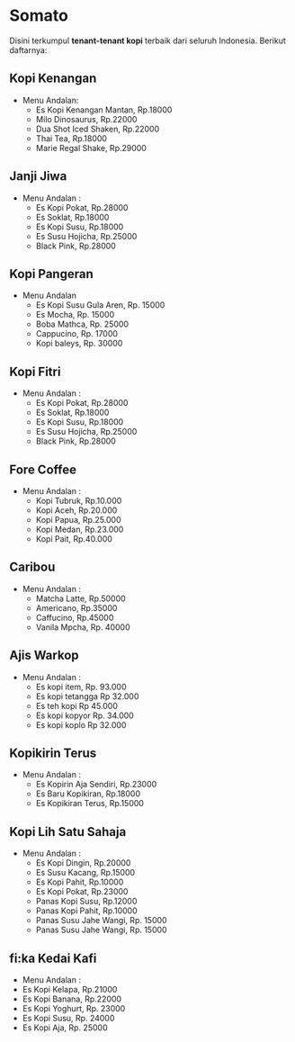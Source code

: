 # Somato

Disini terkumpul **tenant-tenant kopi** terbaik dari seluruh Indonesia. Berikut daftarnya:

## Kopi Kenangan
- Menu Andalan:
  - Es Kopi Kenangan Mantan, Rp.18000
  - Milo Dinosaurus, Rp.22000
  - Dua Shot Iced Shaken, Rp.22000
  - Thai Tea, Rp.18000
  - Marie Regal Shake, Rp.29000

## Janji Jiwa
- Menu Andalan :
  - Es Kopi Pokat, Rp.28000
  - Es Soklat, Rp.18000
  - Es Kopi Susu, Rp.18000
  - Es Susu Hojicha, Rp.25000
  - Black Pink, Rp.28000

## Kopi Pangeran
- Menu Andalan
  - Es Kopi Susu Gula Aren, Rp. 15000
  - Es Mocha, Rp. 15000
  - Boba Mathca, Rp. 25000
  - Cappucino, Rp. 17000
  - Kopi baleys, Rp. 30000

## Kopi Fitri
- Menu Andalan :
  - Es Kopi Pokat, Rp.28000
  - Es Soklat, Rp.18000
  - Es Kopi Susu, Rp.18000
  - Es Susu Hojicha, Rp.25000
  - Black Pink, Rp.28000

## Fore Coffee
  - Menu Andalan :
    - Kopi Tubruk, Rp.10.000
    - Kopi Aceh, Rp.20.000
    - Kopi Papua, Rp.25.000
    - Kopi Medan, Rp.23.000
    - Kopi Pait, Rp.40.000

## Caribou
- Menu Andalan :
  - Matcha Latte, Rp.50000
  - Americano, Rp.35000
  - Caffucino, Rp.45000
  - Vanila Mpcha, Rp. 40000

## Ajis Warkop
- Menu Andalan :
  - Es kopi item, Rp. 93.000
  - Es kopi tetangga Rp 32.000
  - Es teh kopi Rp 45.000
  - Es kopi kopyor Rp. 34.000
  - Es kopi koplo Rp 32.000

## Kopikirin Terus
- Menu Andalan :
  - Es Kopirin Aja Sendiri, Rp.23000
  - Es Baru Kopikiran, Rp.18000
  - Es Kopikiran Terus, Rp.15000

## Kopi Lih Satu Sahaja
- Menu Andalan :
  - Es Kopi Dingin, Rp.20000
  - Es Susu Kacang, Rp.15000
  - Es Kopi Pahit, Rp.10000
  - Es Kopi Pokat, Rp.23000
  - Panas Kopi Susu, Rp.12000
  - Panas Kopi Pahit, Rp.10000
  - Panas Susu Jahe Wangi, Rp. 15000
  - Panas Susu Jahe Wangi, Rp. 15000

## fi:ka Kedai Kafi
- Menu Andalan :
 - Es Kopi Kelapa, Rp.21000
 - Es Kopi Banana, Rp.22000
 - Es Kopi Yoghurt, Rp. 23000
 - Es Kopi Susu, Rp. 24000
 - Es Kopi Aja, Rp. 25000 
